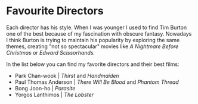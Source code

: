 # Favourite Directors

Each director has his style. When I was younger I used to find Tim Burton one of the best because of my fascination with obscure fantasy. Nowadays I think Burton is trying to maintain his popularity by exploring the same themes, creating "not so spectacular" movies like _A Nightmare Before Christmas_ or _Edward Scissorhands._ 

In the list below you can find my favorite directors and their best films:

* Park Chan-wook \| _Thirst_ and _Handmaiden_
* Paul Thomas Anderson \| _There Will Be Blood_ and _Phantom Thread_
* Bong Joon-ho \| _Parasite_
* Yorgos Lanthimos \| _The Lobster_



